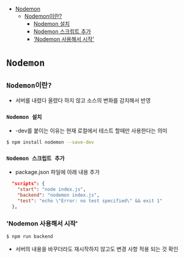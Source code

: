 <!-- TOC -->

- [Nodemon](#nodemon)
  - [Nodemon이란?](#nodemon%EC%9D%B4%EB%9E%80)
    - [Nodemon 설치](#nodemon-%EC%84%A4%EC%B9%98)
    - [Nodemon 스크립트 추가](#nodemon-%EC%8A%A4%ED%81%AC%EB%A6%BD%ED%8A%B8-%EC%B6%94%EA%B0%80)
    - ['Nodemon 사용해서 시작'](#nodemon-%EC%82%AC%EC%9A%A9%ED%95%B4%EC%84%9C-%EC%8B%9C%EC%9E%91)

<!-- /TOC -->

# `Nodemon`
## `Nodemon이란?`
- 서버를 내렸다 올렸다 하지 않고 소스의 변화를 감지해서 반영
### `Nodemon 설치`
- -dev를 붙이는 이유는 현재 로컬에서 테스트 할때만 사용한다는 의미
``` bash
$ npm install nodemon --save-dev
```
### `Nodemon 스크립트 추가`
- package.json 파일에 아래 내용 추가
``` json
  "scripts": {
    "start": "node index.js",
    "backend": "nodemon index.js",
    "test": "echo \"Error: no test specified\" && exit 1"
  },
```
### 'Nodemon 사용해서 시작'
``` bash
$ npm run backend
```
- 서버의 내용을 바꾸더라도 재시작하지 않고도 변경 사항 적용 되는 것 확인